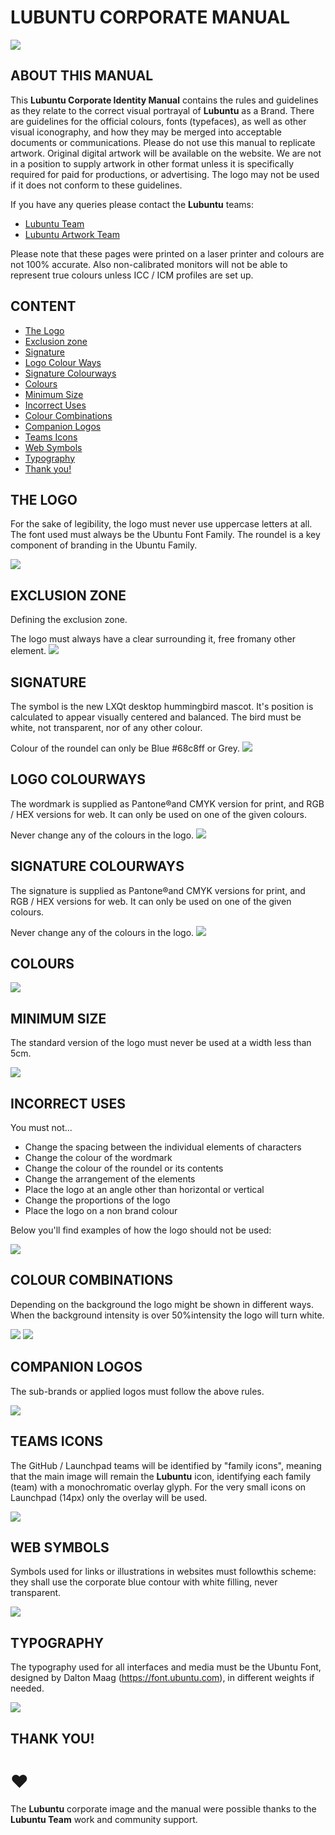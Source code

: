 # LUBUNTU CORPORATE MANUAL


![](/images/01.png)

## ABOUT THIS MANUAL

This **Lubuntu Corporate Identity Manual** contains the rules and guidelines as they relate to the correct visual portrayal of **Lubuntu** as a Brand. There are guidelines for the official colours, fonts (typefaces), as well as other visual iconography, and how they may be merged into acceptable documents or communications. Please do not use this manual to replicate artwork. Original digital artwork will be available on the website. We are not in a position to supply artwork in other format unless it is specifically required for paid for productions, or advertising. The logo may not be used if it does not conform to these guidelines.

If you have any queries please contact the **Lubuntu** teams:

* [Lubuntu Team](https://launchpad.net/~lubuntu-admins)
* [Lubuntu Artwork Team](https://launchpad.net/~lubuntu-art)

Please note that these pages were printed on a laser printer and colours are not 100% accurate. Also non-calibrated monitors will not be able to represent true colours unless ICC / ICM profiles are set up.

## CONTENT

* [The Logo](#the-logo)
* [Exclusion zone](#exclusion-zone)
* [Signature](#signature)
* [Logo Colour Ways](#logo-colourways)
* [Signature Colourways](#signature-colourways)
* [Colours](#colours)
* [Minimum Size](#minimum-size)
* [Incorrect Uses](#incorrect-uses)
* [Colour Combinations](#colour-combinations)
* [Companion Logos](#companion-logos)
* [Teams Icons](#teams-icons)
* [Web Symbols](#web-symbols)
* [Typography](#typography)
* [Thank you!](#thank-you)

##  THE LOGO

For the sake of legibility, the logo must never use uppercase letters at all. The font used must always be the Ubuntu Font Family. The roundel is a key component of branding in the Ubuntu Family.

![](/images/02.png)


## EXCLUSION ZONE

Defining the exclusion zone.

The logo must always have a clear surrounding it, free fromany other element.
![](/images/03.png)

## SIGNATURE

The symbol is the new LXQt desktop hummingbird mascot. It's position is calculated
to appear visually centered and balanced. The bird must be white, not transparent, nor
of any other colour.

Colour of the roundel can only be Blue #68c8ff or Grey.
![](/images/04.png)

## LOGO COLOURWAYS

The wordmark is supplied as Pantone®and CMYK version for print, and RGB / HEX
versions for web. It can only be used on one of the given colours.

Never change any of the colours in the logo.
![](/images/05.png)

## SIGNATURE COLOURWAYS

The signature is supplied as Pantone®and CMYK versions for print, and RGB / HEX
versions for web. It can only be used on one of the given colours.

Never change any of the colours in the logo.
![](/images/06.png)

## COLOURS

![](/images/07.png)

## MINIMUM SIZE

The standard version of the logo must never be used at a width less than 5cm.

![](/images/08.png)

## INCORRECT USES

You must not...

* Change the spacing between the individual elements of characters
* Change the colour of the wordmark
* Change the colour of the roundel or its contents
* Change the arrangement of the elements
* Place the logo at an angle other than horizontal or vertical
* Change the proportions of the logo
* Place the logo on a non brand colour

Below you'll find examples of how the logo should not be used:

![](/images/09.png)

## COLOUR COMBINATIONS

Depending on the background the logo might be shown in different ways.
When the background intensity is over 50%intensity the logo will turn white.

![](/images/10.png)
![](/images/11.png)

## COMPANION LOGOS

The sub-brands or applied logos must follow the above rules.

![](/images/12.png)

## TEAMS ICONS

The GitHub / Launchpad teams will be identified by "family icons", meaning that the main image will
remain the **Lubuntu** icon, identifying each family (team) with a monochromatic overlay glyph.
For the very small icons on Launchpad (14px) only the overlay will be used.

![](/images/13.png)

## WEB SYMBOLS

Symbols used for links or illustrations in websites must followthis scheme:
they shall use the corporate blue contour with white filling, never transparent.

![](/images/14.png)

## TYPOGRAPHY

The typography used for all interfaces and media must be the Ubuntu Font, designed by Dalton Maag (https://font.ubuntu.com), in different weights if needed.

![](/images/15.png)

## THANK YOU!

# ♥

The **Lubuntu** corporate image and the manual were possible thanks to the **Lubuntu Team** work and community support.
